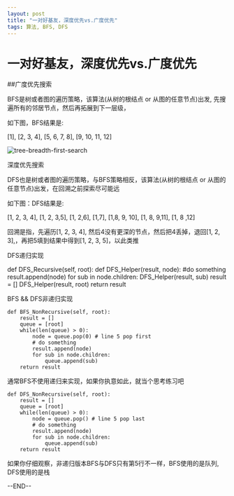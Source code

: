 ```yaml
---
layout: post
title: "一对好基友，深度优先vs.广度优先"
tags: 算法, BFS, DFS
---
```


# 一对好基友，深度优先vs.广度优先

##广度优先搜索

BFS是树或者图的遍历策略，该算法(从树的根结点 or 从图的任意节点)出发, 先搜遍所有的邻居节点，然后再拓展到下一层级，

如下图，BFS结果是:

[1], [2, 3, 4], [5, 6, 7, 8], [9, 10, 11, 12]

![tree-breadth-first-search]({{site.static}}/images/tree-breadth-first-search.jpg)



深度优先搜索

DFS也是树或者图的遍历策略，与BFS策略相反，该算法(从树的根结点 or 从图的任意节点)出发，在回溯之前探索尽可能远

如下图：DFS结果是:

[1, 2, 3, 4], [1, 2, 3,5], [1, 2,6], [1,7], [1,8, 9, 10], [1, 8, 9,11], [1, 8 ,12]


回溯是指，先遍历[1, 2, 3, 4], 然后4没有更深的节点，然后把4丢掉，退回[1, 2, 3],，再把5填到结果中得到[1, 2, 3, 5]，以此类推







DFS递归实现

def DFS_Recursive(self, root):
    def DFS_Helper(result, node):
        #do something
        result.append(node)
        for sub in node.children:
            DFS_Helper(result, sub)
    result = []
    DFS_Helper(result, root)
    return result


BFS && DFS非递归实现

```
def BFS_NonRecursive(self, root):
    result = []
    queue = [root]
    while(len(queue) > 0):
        node = queue.pop(0) # line 5 pop first
        # do something
        result.append(node)
        for sub in node.children:
            queue.append(sub)
    return result
```

通常BFS不使用递归来实现，如果你执意如此，就当个思考练习吧


```
def DFS_NonRecursive(self, root):
    result = []
    queue = [root]
    while(len(queue) > 0):
        node = queue.pop() # line 5 pop last
        # do something
        result.append(node)
        for sub in node.children:
            queue.append(sub)
    return result
```

如果你仔细观察，非递归版本BFS与DFS只有第5行不一样，BFS使用的是队列, DFS使用的是栈



--END--